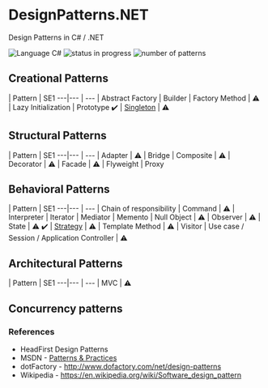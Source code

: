 # DesignPatterns.NET
Design Patterns in C# / .NET

![Language C#](https://img.shields.io/badge/language-c%23-blue.svg)
![status in progress](https://img.shields.io/badge/status-in%20progress-brightgreen.svg)
![number of patterns](https://img.shields.io/badge/patterns-2-red.svg)

## Creational Patterns

 | Pattern | SE1
---|--- | ---
 | Abstract Factory
 | Builder
 | Factory Method | :warning:
 | Lazy Initialization
 | Prototype
:heavy_check_mark: | [Singleton](/CreationalPatterns/Singleton/) | :warning:

## Structural Patterns

 | Pattern | SE1
---|--- | ---
 | Adapter | :warning:
 | Bridge
 | Composite | :warning:
 | Decorator | :warning:
 | Facade | :warning:
 | Flyweight
 | Proxy

## Behavioral Patterns

 | Pattern | SE1
---|--- | ---
 | Chain of responsibility
 | Command | :warning:
 | Interpreter
 | Iterator
 | Mediator
 | Memento
 | Null Object | :warning:
 | Observer | :warning:
 | State | :warning:
:heavy_check_mark: | [Strategy](/BehavioralPatterns/Strategy/) | :warning:
 | Template Method | :warning:
 | Visitor
 | Use case / Session / Application Controller | :warning:

## Architectural Patterns

 | Pattern | SE1
---|--- | ---
 | MVC | :warning:

## Concurrency patterns


### References
* HeadFirst Design Patterns
* MSDN - [Patterns & Practices](https://msdn.microsoft.com/en-us/library/ff921345.aspx)
* dotFactory - http://www.dofactory.com/net/design-patterns
* Wikipedia - https://en.wikipedia.org/wiki/Software_design_pattern
